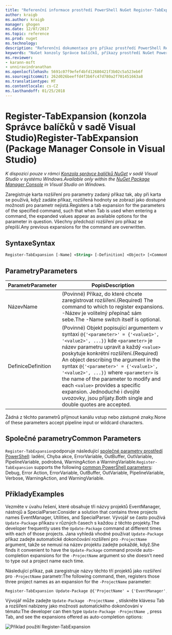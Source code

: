 ```yaml
---
title: "Referenční informace prostředí PowerShell NuGet Register-TabExpansion | Microsoft Docs"
author: kraigb
ms.author: kraigb
manager: ghogen
ms.date: 12/07/2017
ms.topic: reference
ms.prod: nuget
ms.technology: 
description: "Referenční dokumentace pro příkaz prostředí PowerShell Register-TabExpansion v konzole Správce balíčků NuGet v sadě Visual Studio."
keywords: "NuGet konzoly Správce balíčků, příkazy prostředí NuGet Powershell, NuGet Powershell odkaz, Register-TabExpansion"
ms.reviewer:
- karann-msft
- unniravindranathan
ms.openlocfilehash: 5691c07f9efef4bfd12680421f3b02c5a523eb6f
ms.sourcegitcommit: 262d026beeffd4f3b6fc47d780a2f701451663a8
ms.translationtype: MT
ms.contentlocale: cs-CZ
ms.lasthandoff: 01/25/2018
---
```

# <a name="register-tabexpansion-package-manager-console-in-visual-studio"></a><span data-ttu-id="6b624-104">Register-TabExpansion (konzola Správce balíčků v sadě Visual Studio)</span><span class="sxs-lookup"><span data-stu-id="6b624-104">Register-TabExpansion (Package Manager Console in Visual Studio)</span></span>

<span data-ttu-id="6b624-105">*K dispozici pouze v rámci [Konzola správce balíčků NuGet](Package-Manager-Console.md) v sadě Visual Studio v systému Windows.*</span><span class="sxs-lookup"><span data-stu-id="6b624-105">*Available only within the [NuGet Package Manager Console](Package-Manager-Console.md) in Visual Studio on Windows.*</span></span>

<span data-ttu-id="6b624-106">Zaregistruje karta rozšíření pro parametry zadaný příkaz tak, aby při karta se používá, když zadáte příkaz, rozšířená hodnoty se zobrazí jako dostupné možnosti pro parametr nejistá.</span><span class="sxs-lookup"><span data-stu-id="6b624-106">Registers a tab expansion for the parameters of the specified command, such that when Tab is used when entering a command, the expanded values appear as available options for the parameter in question.</span></span> <span data-ttu-id="6b624-107">Všechny předchozí rozšíření pro příkaz se přepíší.</span><span class="sxs-lookup"><span data-stu-id="6b624-107">Any previous expansions for the command are overwritten.</span></span>

## <a name="syntax"></a><span data-ttu-id="6b624-108">Syntaxe</span><span class="sxs-lookup"><span data-stu-id="6b624-108">Syntax</span></span>

```ps
Register-TabExpansion [-Name] <String> [-Definition] <Object> [<CommonParameters>]
```

## <a name="parameters"></a><span data-ttu-id="6b624-109">Parametry</span><span class="sxs-lookup"><span data-stu-id="6b624-109">Parameters</span></span>

| <span data-ttu-id="6b624-110">Parametr</span><span class="sxs-lookup"><span data-stu-id="6b624-110">Parameter</span></span> | <span data-ttu-id="6b624-111">Popis</span><span class="sxs-lookup"><span data-stu-id="6b624-111">Description</span></span> |
| --- | --- |
| <span data-ttu-id="6b624-112">Název</span><span class="sxs-lookup"><span data-stu-id="6b624-112">Name</span></span> | <span data-ttu-id="6b624-113">(Povinné) Příkaz, do které chcete zaregistrovat rozšíření.</span><span class="sxs-lookup"><span data-stu-id="6b624-113">(Required) The command to which to register expansions.</span></span> <span data-ttu-id="6b624-114">-Název je volitelný přepínač sám sebe.</span><span class="sxs-lookup"><span data-stu-id="6b624-114">The -Name switch itself is optional.</span></span> |
| <span data-ttu-id="6b624-115">Definice</span><span class="sxs-lookup"><span data-stu-id="6b624-115">Definition</span></span> | <span data-ttu-id="6b624-116">(Povinné) Objekt popisující argumentem v syntaxi `@{'<parameter>' = {'<value1>', '<value2>', ...}}` kde `<parameter>` je název parametru upravit a každý `<value>` poskytuje konkrétní rozšíření.</span><span class="sxs-lookup"><span data-stu-id="6b624-116">(Required) An object describing the argument in the syntax `@{'<parameter>' = {'<value1>', '<value2>', ...}}` where `<parameter>` is the name of the parameter to modify and each `<value>` provides a specific expansion.</span></span> <span data-ttu-id="6b624-117">Jednoduché i dvojité uvozovky, jsou přijaty.</span><span class="sxs-lookup"><span data-stu-id="6b624-117">Both single and double quotes are accepted.</span></span> |

<span data-ttu-id="6b624-118">Žádná z těchto parametrů přijmout kanálu vstup nebo zástupné znaky.</span><span class="sxs-lookup"><span data-stu-id="6b624-118">None of these parameters accept pipeline input or wildcard characters.</span></span>

## <a name="common-parameters"></a><span data-ttu-id="6b624-119">Společné parametry</span><span class="sxs-lookup"><span data-stu-id="6b624-119">Common Parameters</span></span>

<span data-ttu-id="6b624-120">`Register-TabExpansion`podporuje následující [společné parametry prostředí PowerShell](http://go.microsoft.com/fwlink/?LinkID=113216): ladění, Chyba akce, ErrorVariable, OutBuffer, OutVariable, PipelineVariable, podrobná, WarningAction a WarningVariable.</span><span class="sxs-lookup"><span data-stu-id="6b624-120">`Register-TabExpansion` supports the following [common PowerShell parameters](http://go.microsoft.com/fwlink/?LinkID=113216): Debug, Error Action, ErrorVariable, OutBuffer, OutVariable, PipelineVariable, Verbose, WarningAction, and WarningVariable.</span></span>

## <a name="examples"></a><span data-ttu-id="6b624-121">Příklady</span><span class="sxs-lookup"><span data-stu-id="6b624-121">Examples</span></span>

<span data-ttu-id="6b624-122">Vezměte v úvahu řešení, které obsahuje tři názvy projektů EventManager, nástrojů a SpecialParser.</span><span class="sxs-lookup"><span data-stu-id="6b624-122">Consider a solution that contains three projects names EventManager, Utilities, and SpecialParser.</span></span> <span data-ttu-id="6b624-123">Vývojář se často používá `Update-Package` příkazu v různých časech s každou z těchto projekty.</span><span class="sxs-lookup"><span data-stu-id="6b624-123">The developer frequently uses the `Update-Package` command at different times with each of those projects.</span></span> <span data-ttu-id="6b624-124">Jana vyhledá vhodné používat `Update-Package` příkaz zadejte automatické dokončování rozšíření pro `-ProjectName` argument, takže se nemusí na název projektu zadejte pokaždé, když.</span><span class="sxs-lookup"><span data-stu-id="6b624-124">She finds it convenient to have the `Update-Package` command provide auto-completion expansions for the `-ProjectName` argument so she doesn't need to type out a project name each time.</span></span> 

<span data-ttu-id="6b624-125">Následující příkaz, pak zaregistruje názvy těchto tří projektů jako rozšíření pro `-ProjectName` parametr:</span><span class="sxs-lookup"><span data-stu-id="6b624-125">The following command, then, registers those three project names as an expansion for the `-ProjectName` parameter:</span></span>

```ps
Register-TabExpansion Update-Package @{'ProjectName' = {'EventManager', 'Utilities', 'SpecialParser'}}    
```

<span data-ttu-id="6b624-126">Vývojář může zadejte `Update-Package -ProjectName `, stiskněte klávesu Tab a rozšíření nabízeny jako možnosti automatického dokončování v tématu:</span><span class="sxs-lookup"><span data-stu-id="6b624-126">The developer can then type `Update-Package -ProjectName `, press Tab, and see the expansions offered as auto-completion options:</span></span>

![Příklad použití Register-TabExpansion](media/Register-TabExpansion-Example.png)
